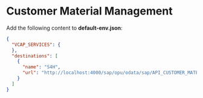 # Customer Material Management

Add the following content to **default-env.json**:

```JSON
{
  "VCAP_SERVICES": {
  },
  "destinations": [
    {
      "name": "S4H",
      "url": "http://localhost:4000/sap/opu/odata/sap/API_CUSTOMER_MATERIAL_SRV"
    }
  ]
}
```